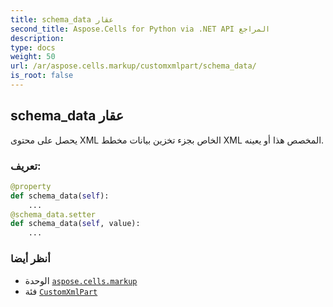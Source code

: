 ```yaml
---
title: schema_data عقار
second_title: Aspose.Cells for Python via .NET API المراجع
description:
type: docs
weight: 50
url: /ar/aspose.cells.markup/customxmlpart/schema_data/
is_root: false
---
```

##  schema_data عقار

يحصل على محتوى XML الخاص بجزء تخزين بيانات مخطط XML المخصص هذا أو يعينه.
###  تعريف:
```python
@property
def schema_data(self):
    ...
@schema_data.setter
def schema_data(self, value):
    ...
```

###  أنظر أيضا
* الوحدة [`aspose.cells.markup`](../../)
* فئة [`CustomXmlPart`](/cells/python-net/ar/aspose.cells.markup/customxmlpart)
